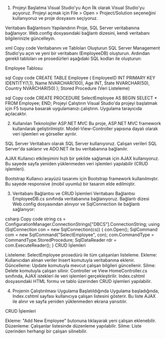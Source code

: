 1. Projeyi Başlatma
Visual Studio'yu Açın
İlk olarak Visual Studio'yu açıyoruz. Projeyi açmak için File > Open > Project/Solution seçeneğini kullanıyoruz ve proje dosyasını seçiyoruz.

Veritabanı Bağlantısını Yapılandırın
Proje, SQL Server veritabanına bağlanıyor. Web.config dosyasındaki bağlantı dizesini, kendi veritabanı bilgilerinizle güncelleyin.

xml
Copy code
<connectionStrings>
    <add name="DBCS" connectionString="Data Source=.;Initial Catalog=EmployeeDB;Integrated Security=True" providerName="System.Data.SqlClient" />
</connectionStrings>
Veritabanını ve Tabloları Oluşturun
SQL Server Management Studio’yu açın ve yeni bir veritabanı (EmployeeDB) oluşturun. Ardından gerekli tabloları ve prosedürleri aşağıdaki SQL kodları ile oluşturun:

Employee Tablosu

sql
Copy code
CREATE TABLE Employee (
    EmployeeID INT PRIMARY KEY IDENTITY(1,1),
    Name NVARCHAR(100),
    Age INT,
    State NVARCHAR(50),
    Country NVARCHAR(50)
);
Stored Procedure (Veri Listeleme)

sql
Copy code
CREATE PROCEDURE SelectEmployee
AS
BEGIN
    SELECT * FROM Employee;
END;
Projeyi Çalıştırın
Visual Studio'da projeyi başlatmak için F5 tuşuna basarak uygulamanızı çalıştırın. Uygulama tarayıcıda açılacaktır.

2. Kullanılan Teknolojiler
ASP.NET MVC
Bu proje, ASP.NET MVC framework kullanılarak geliştirilmiştir. Model-View-Controller yapısına dayalı olarak veri işlemleri ve görseller ayrılır.

SQL Server
Veritabanı olarak SQL Server kullanıyoruz. Çalışan verileri SQL Server'da saklanır ve ADO.NET ile bu veritabanına bağlanılır.

AJAX
Kullanıcı etkileşimini hızlı bir şekilde sağlamak için AJAX kullanıyoruz. Bu sayede sayfa yeniden yüklenmeden veri işlemleri yapılabilir (CRUD işlemleri).

Bootstrap
Kullanıcı arayüzü tasarımı için Bootstrap framework kullanılmıştır. Bu sayede responsive (mobil uyumlu) bir tasarım elde edilmiştir.

3. Veritabanı Bağlantısı ve CRUD İşlemleri
Veritabanı Bağlantısı
EmployeeDB.cs sınıfında veritabanına bağlanıyoruz. Bağlantı dizesi Web.config dosyasından alınıyor ve SqlConnection ile bağlantı sağlanıyor:

csharp
Copy code
string cs = ConfigurationManager.ConnectionStrings["DBCS"].ConnectionString;
using (SqlConnection con = new SqlConnection(cs))
{
    con.Open();
    SqlCommand com = new SqlCommand("SelectEmployee", con);
    com.CommandType = CommandType.StoredProcedure;
    SqlDataReader rdr = com.ExecuteReader();
}
CRUD İşlemleri

Listeleme: SelectEmployee prosedürü ile tüm çalışanları listeleme.
Ekleme: Kullanıcıdan alınan veriler Insert komutuyla veritabanına eklenir.
Güncelleme: Update komutuyla mevcut çalışan bilgileri güncellenir.
Silme: Delete komutuyla çalışan silinir.
Controller ve View
HomeController.cs sınıfında, AJAX istekleri ile veri işlemleri gerçekleştirilir. Index.cshtml dosyasındaki HTML formu ve tablo üzerinden CRUD işlemleri yapılabilir.

4. Projenin Çalıştırılması
Uygulama Başlatıldığında
Uygulama başladığında, Index.cshtml sayfası kullanıcıya çalışan listesini gösterir. Bu liste AJAX ile alınır ve sayfa yeniden yüklenmeden ekrana yansıtılır.

CRUD İşlemleri

Ekleme: "Add New Employee" butonuna tıklayarak yeni çalışan eklenebilir.
Düzenleme: Çalışanlar listesinde düzenleme yapılabilir.
Silme: Liste üzerinden herhangi bir çalışan silinebilir.
